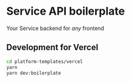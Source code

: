 # Service API boilerplate

Your Service backend for _any_ frontend

## Development for Vercel

```bash
cd platform-templates/vercel
yarn
yarn dev:boilerplate
```
